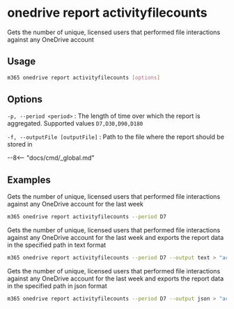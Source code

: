 # onedrive report activityfilecounts

Gets the number of unique, licensed users that performed file interactions against any OneDrive account

## Usage

```sh
m365 onedrive report activityfilecounts [options]
```

## Options

`-p, --period <period>`
: The length of time over which the report is aggregated. Supported values `D7,D30,D90,D180`

`-f, --outputFile [outputFile]`
: Path to the file where the report should be stored in

--8<-- "docs/cmd/_global.md"

## Examples

Gets the number of unique, licensed users that performed file interactions against any OneDrive account for the last week

```sh
m365 onedrive report activityfilecounts --period D7
```

Gets the number of unique, licensed users that performed file interactions against any OneDrive account for the last week and exports the report data in the specified path in text format

```sh
m365 onedrive report activityfilecounts --period D7 --output text > "activityfilecounts.txt"
```

Gets the number of unique, licensed users that performed file interactions against any OneDrive account for the last week and exports the report data in the specified path in json format

```sh
m365 onedrive report activityfilecounts --period D7 --output json > "activityfilecounts.json"
```
